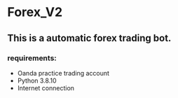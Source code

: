 # Forex_V2
## This is a automatic forex trading bot.
### requirements: 
- Oanda practice trading account
- Python 3.8.10
- Internet connection
